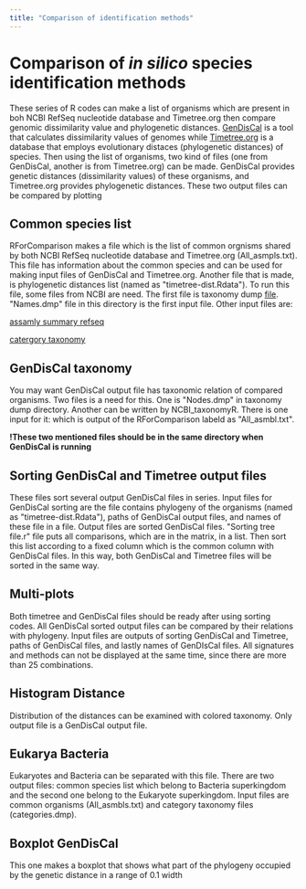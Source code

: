 ```yaml
---
title: "Comparison of identification methods"
---
```


# Comparison of *in silico* species identification methods
These series of R codes can make a list of organisms which are present in boh NCBI RefSeq nucleotide database and Timetree.org then compare genomic dissimilarity value and phylogenetic distances. [GenDisCal](https://github.com/LM-UGent/GenDisCal) is a tool that calculates dissimilarity values of genomes while [Timetree.org](http://www.timetree.org/) is a database that employs evolutionary distaces (phylogenetic distances) of species. Then using the list of organisms, two kind of files (one from GenDisCal, another is from Timetree.org) can be made. GenDisCal provides genetic distances (dissimilarity values) of these organisms, and Timetree.org provides phylogenetic distances. These two output files can be compared by plotting 

## Common species list
RForComparison makes a file which is the list of common orgnisms shared by both NCBI RefSeq nucleotide database and Timetree.org (All_asmpls.txt). This file has information about the common species and can be used for making input files of GenDisCal and Timetree.org. Another file that is made, is phylogenetic distances list (named as "timetree-dist.Rdata"). To run this file, some files from NCBI are need. The first file is taxonomy dump [file](https://ftp.ncbi.nlm.nih.gov/pub/taxonomy/new_taxdump/). "Names.dmp" file in this directory is the first input file. Other input files are:

[assamly summary refseq](https://ftp.ncbi.nlm.nih.gov/genomes/refseq/assembly_summary_refseq.txt)

[catergory taxonomy](https://ftp.ncbi.nlm.nih.gov/pub/taxonomy/taxcat.zip)

## GenDisCal taxonomy
You may want GenDisCal output file has taxonomic relation of compared organisms. Two files is a need for this. One is "Nodes.dmp" in taxonomy dump directory. Another can be written by NCBI_taxonomyR. There is one input for it: which is output of the RForComparison labeld as "All_asmbl.txt".

**!These two mentioned files should be in the same directory when GenDisCal is running**

## Sorting GenDisCal and Timetree output files
These files sort several output GenDisCal files in series. Input files for GenDisCal sorting are the file contains phylogeny of the organisms (named as "timetree-dist.Rdata"), paths of GenDisCal output files,  and names of these file in a file. Output files are sorted GenDisCal files. "Sorting tree file.r" file puts  all comparisons, which are in the matrix, in a list. Then sort this list according to a fixed column which is the common column with GenDisCal files. In this way, both GenDisCal and Timetree files will be sorted in  the same way.

## Multi-plots
 Both timetree and GenDisCal files should be ready after using sorting codes. All GenDisCal sorted output files can be compared by their relations with phylogeny. Input files are outputs of sorting GenDisCal and Timetree, paths of GenDisCal files, and lastly names of GenDIsCal files. All signatures and methods can not be displayed at the same time, since there are more than 25 combinations.

## Histogram Distance
Distribution of the distances can be examined with colored taxonomy. Only output file is a GenDisCal output file.

## Eukarya Bacteria
Eukaryotes and Bacteria can be separated with this file. There are two output files: common species list which belong to Bacteria superkingdom and the second one belong to the Eukaryote superkingdom. Input files are common organisms (All_asmbls.txt) and category taxonomy files (categories.dmp).

## Boxplot GenDisCal
This one makes a boxplot that shows what part of the phylogeny occupied by the genetic distance in a range of 0.1 width
